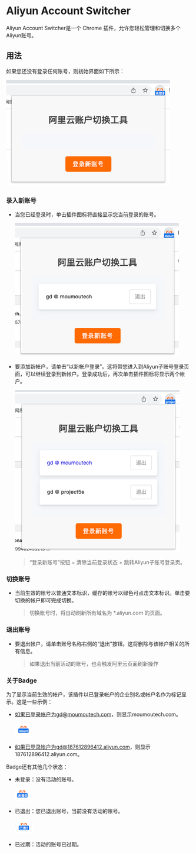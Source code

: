 # Aliyun Account Switcher

Aliyun Account Switcher是一个 Chrome 插件，允许您轻松管理和切换多个Aliyun账号。

## 用法

如果您还没有登录任何账号，则初始界面如下所示：

![img.png](./doc/img.png)

### 录入新账号

- 当您已经登录时，单击插件图标将直接显示您当前登录的账号。

  ![img_1.png](./doc/img_1.png)

- 要添加新帐户，请单击“以新帐户登录”。这将带您进入到Aliyun子账号登录页面，可以继续登录到新帐户。登录成功后，再次单击插件图标将显示两个帐户。

  ![img_2.png](./doc/img_2.png)

  > “登录新账号”按钮 = 清除当前登录状态 + 跳转Aliyun子账号登录页。

### 切换账号

- 当前生效的账号以普通文本标识，缓存的账号以绿色可点击文本标识。单击要切换的帐户即可完成切换。

  > 切换账号时，将自动刷新所有域名为 *.aliyun.com 的页面。

### 退出账号

- 要退出帐户，请单击账号名称右侧的“退出”按钮。这将删除与该帐户相关的所有信息。

  > 如果退出当前活动的账号，也会触发阿里云页面刷新操作

### 关于Badge

为了显示当前生效的帐户，该插件以已登录帐户的企业别名或帐户名作为标记显示。这是一些示例：

- 如果已登录帐户为gd@moumoutech.com，则显示moumoutech.com。

  ![img.png](./doc/img_6.png)

- 如果已登录帐户为gd@187612896412.aliyun.com，则显示187612896412.aliyun.com。

Badge还有其他几个状态：

- 未登录：没有活动的账号。
  
  ![img_2.png](./doc/img_5.png)

- 已退出：您已退出账号，当前没有活动的账号。

  ![img_1.png](./doc/img_4.png)

- 已过期：活动的账号已过期。